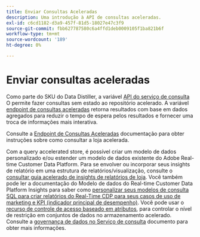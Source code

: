 ```yaml
---
title: Enviar Consultas Aceleradas
description: Uma introdução à API de consultas aceleradas.
exl-id: c6cd1182-d3a9-457f-81d5-18027e47c3f9
source-git-commit: fbb627787580c6a4ffd1deb0009105f1ba821b6f
workflow-type: tm+mt
source-wordcount: '189'
ht-degree: 0%

---
```


# Enviar consultas aceleradas

Como parte do SKU do Data Distiller, a variável [API do serviço de consulta](https://developer.adobe.com/experience-platform-apis/references/query-service/) O permite fazer consultas sem estado ao repositório acelerado. A variável [endpoint de consultas aceleradas](https://developer.adobe.com/experience-platform-apis/references/query-service/#tag/Accelerated-Queries) retorna resultados com base em dados agregados para reduzir o tempo de espera pelos resultados e fornecer uma troca de informações mais interativa.

Consulte a [Endpoint de Consultas Aceleradas](../../api/accelerated-queries.md) documentação para obter instruções sobre como consultar a loja acelerada.

Com a query accelerated store, é possível criar um modelo de dados personalizado e/ou estender um modelo de dados existente do Adobe Real-time Customer Data Platform. Para se envolver ou incorporar seus insights de relatório em uma estrutura de relatórios/visualização, consulte o [consultar guia acelerado de insights de relatórios de loja](./reporting-insights-data-model.md). Você também pode ler a documentação do Modelo de dados do Real-time Customer Data Platform Insights para saber como [personalizar seus modelos de consulta SQL para criar relatórios do Real-Time CDP para seus casos de uso de marketing e KPI (indicador principal de desempenho)](../../../dashboards/cdp-insights-data-model.md). Você pode usar o [recurso de controle de acesso baseado em atributos](../../../access-control/abac/overview.md), para controlar o nível de restrição em conjuntos de dados no armazenamento acelerado. Consulte a [governança de dados no Serviço de consulta](../../data-governance/overview.md#create-field-based-access-restrictions-on-accelerated-datasets)
documento para obter mais informações.
